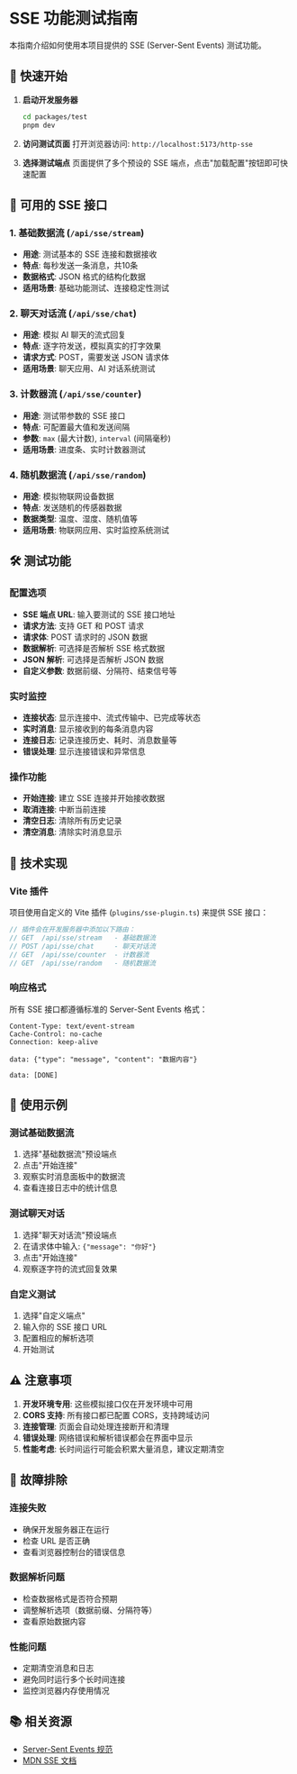 # SSE 功能测试指南

本指南介绍如何使用本项目提供的 SSE (Server-Sent Events) 测试功能。

## 🚀 快速开始

1. **启动开发服务器**
   ```bash
   cd packages/test
   pnpm dev
   ```

2. **访问测试页面**
   打开浏览器访问: `http://localhost:5173/http-sse`

3. **选择测试端点**
   页面提供了多个预设的 SSE 端点，点击"加载配置"按钮即可快速配置

## 📡 可用的 SSE 接口

### 1. 基础数据流 (`/api/sse/stream`)
- **用途**: 测试基本的 SSE 连接和数据接收
- **特点**: 每秒发送一条消息，共10条
- **数据格式**: JSON 格式的结构化数据
- **适用场景**: 基础功能测试、连接稳定性测试

### 2. 聊天对话流 (`/api/sse/chat`)
- **用途**: 模拟 AI 聊天的流式回复
- **特点**: 逐字符发送，模拟真实的打字效果
- **请求方式**: POST，需要发送 JSON 请求体
- **适用场景**: 聊天应用、AI 对话系统测试

### 3. 计数器流 (`/api/sse/counter`)
- **用途**: 测试带参数的 SSE 接口
- **特点**: 可配置最大值和发送间隔
- **参数**: `max` (最大计数), `interval` (间隔毫秒)
- **适用场景**: 进度条、实时计数器测试

### 4. 随机数据流 (`/api/sse/random`)
- **用途**: 模拟物联网设备数据
- **特点**: 发送随机的传感器数据
- **数据类型**: 温度、湿度、随机值等
- **适用场景**: 物联网应用、实时监控系统测试

## 🛠️ 测试功能

### 配置选项
- **SSE 端点 URL**: 输入要测试的 SSE 接口地址
- **请求方法**: 支持 GET 和 POST 请求
- **请求体**: POST 请求时的 JSON 数据
- **数据解析**: 可选择是否解析 SSE 格式数据
- **JSON 解析**: 可选择是否解析 JSON 数据
- **自定义参数**: 数据前缀、分隔符、结束信号等

### 实时监控
- **连接状态**: 显示连接中、流式传输中、已完成等状态
- **实时消息**: 显示接收到的每条消息内容
- **连接日志**: 记录连接历史、耗时、消息数量等
- **错误处理**: 显示连接错误和异常信息

### 操作功能
- **开始连接**: 建立 SSE 连接并开始接收数据
- **取消连接**: 中断当前连接
- **清空日志**: 清除所有历史记录
- **清空消息**: 清除实时消息显示

## 🔧 技术实现

### Vite 插件
项目使用自定义的 Vite 插件 (`plugins/sse-plugin.ts`) 来提供 SSE 接口：

```typescript
// 插件会在开发服务器中添加以下路由：
// GET  /api/sse/stream   - 基础数据流
// POST /api/sse/chat     - 聊天对话流  
// GET  /api/sse/counter  - 计数器流
// GET  /api/sse/random   - 随机数据流
```

### 响应格式
所有 SSE 接口都遵循标准的 Server-Sent Events 格式：

```
Content-Type: text/event-stream
Cache-Control: no-cache
Connection: keep-alive

data: {"type": "message", "content": "数据内容"}

data: [DONE]

```

## 📝 使用示例

### 测试基础数据流
1. 选择"基础数据流"预设端点
2. 点击"开始连接"
3. 观察实时消息面板中的数据流
4. 查看连接日志中的统计信息

### 测试聊天对话
1. 选择"聊天对话流"预设端点
2. 在请求体中输入: `{"message": "你好"}`
3. 点击"开始连接"
4. 观察逐字符的流式回复效果

### 自定义测试
1. 选择"自定义端点"
2. 输入你的 SSE 接口 URL
3. 配置相应的解析选项
4. 开始测试

## ⚠️ 注意事项

1. **开发环境专用**: 这些模拟接口仅在开发环境中可用
2. **CORS 支持**: 所有接口都已配置 CORS，支持跨域访问
3. **连接管理**: 页面会自动处理连接断开和清理
4. **错误处理**: 网络错误和解析错误都会在界面中显示
5. **性能考虑**: 长时间运行可能会积累大量消息，建议定期清空

## 🐛 故障排除

### 连接失败
- 确保开发服务器正在运行
- 检查 URL 是否正确
- 查看浏览器控制台的错误信息

### 数据解析问题
- 检查数据格式是否符合预期
- 调整解析选项（数据前缀、分隔符等）
- 查看原始数据内容

### 性能问题
- 定期清空消息和日志
- 避免同时运行多个长时间连接
- 监控浏览器内存使用情况

## 📚 相关资源

- [Server-Sent Events 规范](https://html.spec.whatwg.org/multipage/server-sent-events.html)
- [MDN SSE 文档](https://developer.mozilla.org/en-US/docs/Web/API/Server-sent_events)
